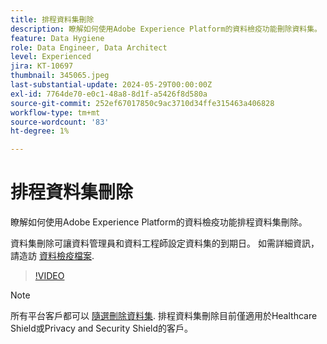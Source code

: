 ```yaml
---
title: 排程資料集刪除
description: 瞭解如何使用Adobe Experience Platform的資料檢疫功能刪除資料集。
feature: Data Hygiene
role: Data Engineer, Data Architect
level: Experienced
jira: KT-10697
thumbnail: 345065.jpeg
last-substantial-update: 2024-05-29T00:00:00Z
exl-id: 7764de70-e0c1-48a8-8d1f-a5426f8d580a
source-git-commit: 252ef67017850c9ac3710d34ffe315463a406828
workflow-type: tm+mt
source-wordcount: '83'
ht-degree: 1%

---
```


# 排程資料集刪除

瞭解如何使用Adobe Experience Platform的資料檢疫功能排程資料集刪除。

資料集刪除可讓資料管理員和資料工程師設定資料集的到期日。 如需詳細資訊，請造訪 [資料檢疫檔案](https://experienceleague.adobe.com/docs/experience-platform/hygiene/home.html?lang=zh-Hant).


>[!VIDEO](https://video.tv.adobe.com/v/345065?learn=on)

>[!NOTE]
>
> 所有平台客戶都可以 [隨選刪除資料集](https://experienceleague.adobe.com/docs/experience-platform/catalog/datasets/user-guide.html#delete). 排程資料集刪除目前僅適用於Healthcare Shield或Privacy and Security Shield的客戶。
